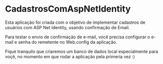 # CadastrosComAspNetIdentity

Esta aplicação foi criada com o objetivo de implementar cadastros de usuários com ASP Net Identity, usando confirmação de Email.

Para testar o envio de confirmação de e-mail, você precisa configurar o e-mail e senha do remetente no Web.config da aplicação.

Fique tranquilo que criaremos um banco de dados local especialmente para voçê, no momento em que rodar a aplicação pela primeria vez :)

